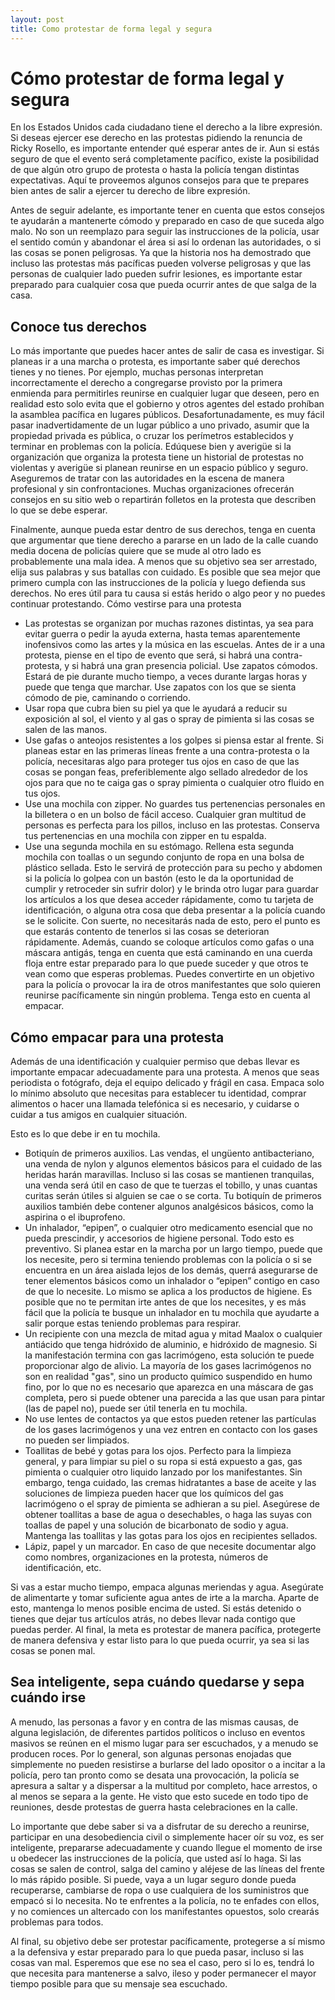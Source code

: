 ```yaml
---
layout: post
title: Como protestar de forma legal y segura
---
```

# Cómo protestar de forma legal y segura 
En los Estados Unidos cada ciudadano tiene el derecho a la libre expresión. Si deseas ejercer ese derecho en las protestas pidiendo la renuncia de Ricky Rosello, es importante entender qué esperar antes de ir. Aun si estás seguro de que el evento será completamente pacífico, existe la posibilidad de que algún otro grupo de protesta o hasta la policía tengan distintas expectativas. Aquí te proveemos algunos consejos para que te prepares bien antes de salir a ejercer tu derecho de libre expresión.

Antes de seguir adelante, es importante tener en cuenta que estos consejos te ayudarán a mantenerte cómodo y preparado en caso de que suceda algo malo. No son un reemplazo para seguir las instrucciones de la policía, usar el sentido común y abandonar el área si así lo ordenan las autoridades, o si las cosas se ponen peligrosas. Ya que la historia nos ha demostrado que incluso las protestas más pacíficas pueden volverse peligrosas y que las personas de cualquier lado pueden sufrir lesiones, es importante estar preparado para cualquier cosa que pueda ocurrir antes de que salga de la casa.

## Conoce tus derechos
Lo más importante que puedes hacer antes de salir de casa es investigar. Si planeas ir a una marcha o protesta, es importante saber qué derechos tienes y no tienes. Por ejemplo, muchas personas interpretan incorrectamente el derecho a congregarse provisto por la primera enmienda para permitirles reunirse en cualquier lugar que deseen, pero en realidad esto solo evita que el gobierno y otros agentes del estado prohíban la asamblea pacífica en lugares públicos. Desafortunadamente, es muy fácil pasar inadvertidamente de un lugar público a uno privado, asumir que la propiedad privada es pública, o cruzar los perímetros establecidos y terminar en problemas con la policía.
Edúquese bien y averigüe si la organización que organiza la protesta tiene un historial de protestas no violentas y averigüe si planean reunirse en un espacio público y seguro. Aseguremos de tratar con las autoridades en la escena de manera profesional y sin confrontaciones. Muchas organizaciones ofrecerán consejos en su sitio web o repartirán folletos en la protesta que describen lo que se debe esperar.

Finalmente, aunque pueda estar dentro de sus derechos, tenga en cuenta que argumentar que tiene derecho a pararse en un lado de la calle cuando media docena de policías quiere que se mude al otro lado es probablemente una mala idea. A menos que su objetivo sea ser arrestado, elija sus palabras y sus batallas con cuidado. Es posible que sea mejor que primero cumpla con las instrucciones de la policía y luego defienda sus derechos. No eres útil para tu causa si estás herido o algo peor y no puedes continuar protestando.
Cómo vestirse para una protesta
- Las protestas se organizan por muchas razones distintas, ya sea para evitar guerra o pedir la ayuda externa, hasta temas aparentemente inofensivos como las artes y la música en las escuelas. Antes de ir a una protesta, piense en el tipo de evento que será, si habrá una contra-protesta, y si habrá una gran presencia policial. Use zapatos cómodos. Estará de pie durante mucho tiempo, a veces durante largas horas y puede que tenga que marchar. Use zapatos con los que se sienta cómodo de pie, caminando o corriendo.
- Usar ropa que cubra bien su piel ya que le ayudará a reducir su exposición al sol, el viento y al gas o spray de pimienta si las cosas se salen de las manos. 
- Use gafas o anteojos resistentes a los golpes si piensa estar al frente. Si planeas estar en las primeras líneas frente a una contra-protesta o la policía, necesitaras algo para proteger tus ojos en caso de que las cosas se pongan feas, preferiblemente algo sellado alrededor de los ojos para que no te caiga gas o spray pimienta o cualquier otro fluido en tus ojos.
- Use una mochila con zipper. No guardes tus pertenencias personales en la billetera o en un bolso de fácil acceso. Cualquier gran multitud de personas es perfecta para los pillos, incluso en las protestas. Conserva tus pertenencias en una mochila con zipper en tu espalda.
- Use una segunda mochila en su estómago. Rellena esta segunda mochila con toallas o un segundo conjunto de ropa en una bolsa de plástico sellada. Esto le servirá de protección para su pecho y abdomen si la policía lo golpea con un bastón (esto le da la oportunidad de cumplir y retroceder sin sufrir dolor) y le brinda otro lugar para guardar los artículos a los que desea acceder rápidamente, como tu tarjeta de identificación, o alguna otra cosa que deba presentar a la policía cuando se le solicite.
Con suerte, no necesitarás nada de esto, pero el punto es que estarás contento de tenerlos si las cosas se deterioran rápidamente. Además, cuando se coloque artículos como gafas o una máscara antigás, tenga en cuenta que está caminando en una cuerda floja entre estar preparado para lo que puede suceder y que otros te vean como que esperas problemas. Puedes convertirte en un objetivo para la policía o provocar la ira de otros manifestantes que solo quieren reunirse pacíficamente sin ningún problema. Tenga esto en cuenta al empacar.

## Cómo empacar para una protesta
Además de una identificación y cualquier permiso que debas llevar es importante empacar adecuadamente para una protesta. A menos que seas periodista o fotógrafo, deja el equipo delicado y frágil en casa. Empaca solo lo mínimo absoluto que necesitas para establecer tu identidad, comprar alimentos o hacer una llamada telefónica si es necesario, y cuidarse o cuidar a tus amigos en cualquier situación. 

Esto es lo que debe ir en tu mochila.
-	Botiquín de primeros auxilios. Las vendas, el ungüento antibacteriano, una venda de nylon y algunos elementos básicos para el cuidado de las heridas harán maravillas. Incluso si las cosas se mantienen tranquilas, una venda será útil en caso de que te tuerzas el tobillo, y unas cuantas curitas serán útiles si alguien se cae o se corta. Tu botiquín de primeros auxilios también debe contener algunos analgésicos básicos, como la aspirina o el ibuprofeno.
-	Un inhalador, “epipen”, o cualquier otro medicamento esencial que no pueda prescindir, y accesorios de higiene personal. Todo esto es preventivo. Si planea estar en la marcha por un largo tiempo, puede que los necesite, pero si termina teniendo problemas con la policía o si se encuentra en un área aislada lejos de los demás, querrá asegurarse de tener elementos básicos como un inhalador o “epipen” contigo en caso de que lo necesite. Lo mismo se aplica a los productos de higiene. Es posible que no te permitan irte antes de que los necesites, y es más fácil que la policía te busque un inhalador en tu mochila que ayudarte a salir porque estas teniendo problemas para respirar.
-	Un recipiente con una mezcla de mitad agua y mitad Maalox o cualquier antiácido que tenga hidróxido de aluminio, e hidróxido de magnesio. Si la manifestación termina con gas lacrimógeno, esta solución te puede proporcionar algo de alivio. La mayoría de los gases lacrimógenos no son en realidad "gas", sino un producto químico suspendido en humo fino, por lo que no es necesario que aparezca en una máscara de gas completa, pero si puede obtener una parecida a las que usan para pintar (las de papel no), puede ser útil tenerla en tu mochila. 
-	No use lentes de contactos ya que estos pueden retener las partículas de los gases lacrimógenos y una vez entren en contacto con los gases no pueden ser limpiados.
-	Toallitas de bebé y gotas para los ojos. Perfecto para la limpieza general, y para limpiar su piel o su ropa si está expuesto a gas, gas pimienta o cualquier otro liquido lanzado por los manifestantes. Sin embargo, tenga cuidado, las cremas hidratantes a base de aceite y las soluciones de limpieza pueden hacer que los químicos del gas lacrimógeno o el spray de pimienta se adhieran a su piel. Asegúrese de obtener toallitas a base de agua o desechables, o haga las suyas con toallas de papel y una solución de bicarbonato de sodio y agua. Mantenga las toallitas y las gotas para los ojos en recipientes sellados.
-	Lápiz, papel y un marcador. En caso de que necesite documentar algo como nombres, organizaciones en la protesta, números de identificación, etc.

Si vas a estar mucho tiempo, empaca algunas meriendas y agua. Asegúrate de alimentarte y tomar suficiente agua antes de irte a la marcha. Aparte de esto, mantenga lo menos posible encima de usted. Si estás detenido o tienes que dejar tus artículos atrás, no debes llevar nada contigo que puedas perder.
Al final, la meta es protestar de manera pacífica, protegerte de manera defensiva y estar listo para lo que pueda ocurrir, ya sea si las cosas se ponen mal.

## Sea inteligente, sepa cuándo quedarse y sepa cuándo irse
A menudo, las personas a favor y en contra de las mismas causas, de alguna legislación, de diferentes partidos políticos o incluso en eventos masivos se reúnen en el mismo lugar para ser escuchados, y a menudo se producen roces. Por lo general, son algunas personas enojadas que simplemente no pueden resistirse a burlarse del lado opositor o a incitar a la policía, pero tan pronto como se desata una provocación, la policía se apresura a saltar y a dispersar a la multitud por completo, hace arrestos, o al menos se separa a la gente. He visto que esto sucede en todo tipo de reuniones, desde protestas de guerra hasta celebraciones en la calle.
 
Lo importante que debe saber si va a disfrutar de su derecho a reunirse, participar en una desobediencia civil o simplemente hacer oír su voz, es ser inteligente, prepararse adecuadamente y cuando llegue el momento de irse u obedecer las instrucciones de la policía, que usted así lo haga. Si las cosas se salen de control, salga del camino y aléjese de las líneas del frente lo más rápido posible. Si puede, vaya a un lugar seguro donde pueda recuperarse, cambiarse de ropa o use cualquiera de los suministros que empacó si lo necesita. No te enfrentes a la policía, no te enfades con ellos, y no comiences un altercado con los manifestantes opuestos, solo crearás problemas para todos.
 
Al final, su objetivo debe ser protestar pacíficamente, protegerse a sí mismo a la defensiva y estar preparado para lo que pueda pasar, incluso si las cosas van mal. Esperemos que ese no sea el caso, pero si lo es, tendrá lo que necesita para mantenerse a salvo, ileso y poder permanecer el mayor tiempo posible para que su mensaje sea escuchado.
